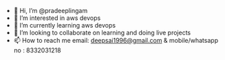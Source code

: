 - 👋 Hi, I’m @pradeeplingam
- 👀 I’m interested in aws devops
- 🌱 I’m currently learning aws devops
- 💞️ I’m looking to collaborate on learning and doing live projects
- 📫 How to reach me email: deepsai1996@gmail.com & mobile/whatsapp no : 8332031218

<!---
pradeeplingam/pradeeplingam is a ✨ special ✨ repository because its `README.md` (this file) appears on your GitHub profile.
You can click the Preview link to take a look at your changes.
--->
